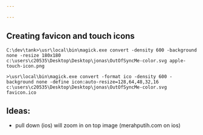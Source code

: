 ```yaml
---

---
```




## Creating favicon and touch icons

```
C:\dev\tank>\usr\local\bin\magick.exe convert -density 600 -background none -resize 180x180 c:\users\c20535\Desktop\Desktop\jonas\OutOfSyncMe-color.svg apple-touch-icon.png
```


```
>\usr\local\bin\magick.exe convert -format ico -density 600 -background none -define icon:auto-resize=128,64,48,32,16 c:\users\c20535\Desktop\Desktop\jonas\OutOfSyncMe-color.svg favicon.ico
```


## Ideas:

- pull down (ios) will zoom in on top image (merahputih.com on ios)
